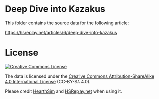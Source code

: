 # Deep Dive into Kazakus

This folder contains the source data for the following article:

https://hsreplay.net/articles/6/deep-dive-into-kazakus


# License

<a rel="license" href="http://creativecommons.org/licenses/by-sa/4.0/"><img alt="Creative Commons License" src="https://i.creativecommons.org/l/by-sa/4.0/88x31.png"/></a>

The data is licensed under the <a rel="license" href="http://creativecommons.org/licenses/by-sa/4.0/">Creative Commons Attribution-ShareAlike 4.0 International License</a> (CC-BY-SA 4.0).

Please credit [HearthSim](https://hearthsim.info) and [HSReplay.net](https://hsreplay.net) when using it.
